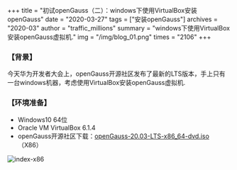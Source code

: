 +++
title = "初试openGauss（二）：windows下使用VirtualBox安装openGauss"
date = "2020-03-27"
tags = ["安装openGauss"]
archives = "2020-03"
author = "traffic_millions"
summary = "windows下使用VirtualBox安装openGauss虚拟机."
img = "/img/blog_01.png"
times = "2106"
+++

### 【背景】
今天华为开发者大会上，openGauss开源社区发布了最新的LTS版本，手上只有一台windows机器，考虑使用VirtualBox安装openGauss虚拟机.

### 【环境准备】

- Windows10 64位
- Oracle VM VirtualBox 6.1.4
- openGauss开源社区下载：[openGauss-20.03-LTS-x86_64-dvd.iso](https://repo.openGauss.org/openGauss-20.03-LTS/ISO/x86_64/openGauss-20.03-LTS-x86_64-dvd.iso)  （X86）

![index-x86](../2020-03-27-VirtualBox-media/index-x86.png "index-x86.png")
